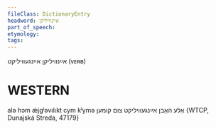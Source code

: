 ```yaml
---
fileClass: DictionaryEntry
headword: אײַנוויליקן
part_of_speech: 
etymology: 
tags: 
---
```

אײַנוויליקן
אײַנגעוויליקט
(ᴠᴇʀʙ)

WESTERN
========

alə hɔm ǽjgʲəvɩlɩkt cym kʲymə אַלע האָבן אײַנגעוויליקט צום קומען {WTCP, Dunajská Streda, 47179}
